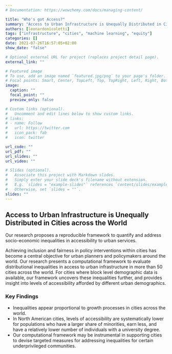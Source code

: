 ```yaml
---
# Documentation: https://wowchemy.com/docs/managing-content/

title: "Who's got Access?"
summary: "Access to Urban Infrastructure is Unequally Distributed in Cities across the World"
authors: [leonardonicoletti]
tags: ["infrastructure", "cities", "machine learning", "equity"]
categories: []
date: 2021-07-26T16:57:05+02:00
show_date: "false"

# Optional external URL for project (replaces project detail page).
external_link: ""

# Featured image
# To use, add an image named `featured.jpg/png` to your page's folder.
# Focal points: Smart, Center, TopLeft, Top, TopRight, Left, Right, BottomLeft, Bottom, BottomRight.
image:
  caption: ""
  focal_point: ""
  preview_only: false

# Custom links (optional).
#   Uncomment and edit lines below to show custom links.
# links:
# - name: Follow
#   url: https://twitter.com
#   icon_pack: fab
#   icon: twitter

url_code: ""
url_pdf: ""
url_slides: ""
url_video: ""

# Slides (optional).
#   Associate this project with Markdown slides.
#   Simply enter your slide deck's filename without extension.
#   E.g. `slides = "example-slides"` references `content/slides/example-slides.md`.
#   Otherwise, set `slides = ""`.
slides: ""
---
```


## Access to Urban Infrastructure is Unequally Distributed in Cities across the World

Our research proposes a reproducible framework to quantify and address socio-economic inequalities in accessibility to urban services.

Achieving inclusion and fairness in policy interventions within cities has become a central objective for urban planners and policymakers around the world. Our research presents a computational framework to evaluate distributional inequalities in access to urban infrastructure in more than 50 cities across the world. For cities where block level demographic data is available, our framework uncovers these inequalities further, and provides insight into levels of accessibility afforded by different urban demographics.

### Key Findings
* Inequalities appear proportional to growth processes in cities across the world.
* In North American cities, levels of accessibility are systematically lower for populations who have a larger share of minorities, earn less, and have a relatively lower number of individuals with a university degree.
* Our computational framework may be instrumental in supporting cities to devise targeted measures for addressing inequalities for certain underprivileged communities.
